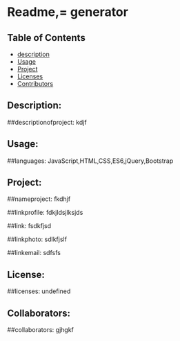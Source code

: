 # Readme,= generator

## Table of Contents 

* [description](#descriptionofproject)  
* [Usage](#languages)  
* [Project](#nameofproject)  
* [Licenses](#licenses)   
* [Contributors](#contributors)   



 
## Description: 

##descriptionofproject: kdjf   

## Usage: 

##languages:  JavaScript,HTML,CSS,ES6,jQuery,Bootstrap   

## Project:

##nameproject: fkdhjf 


##linkprofile: fdkjldsjlksjds   


##link: fsdkfjsd 

 
##linkphoto: sdlkfjslf   


##linkemail: sdfsfs  

## License: 
 ##licenses: undefined  

 ## Collaborators:
##collaborators: gjhgkf   
